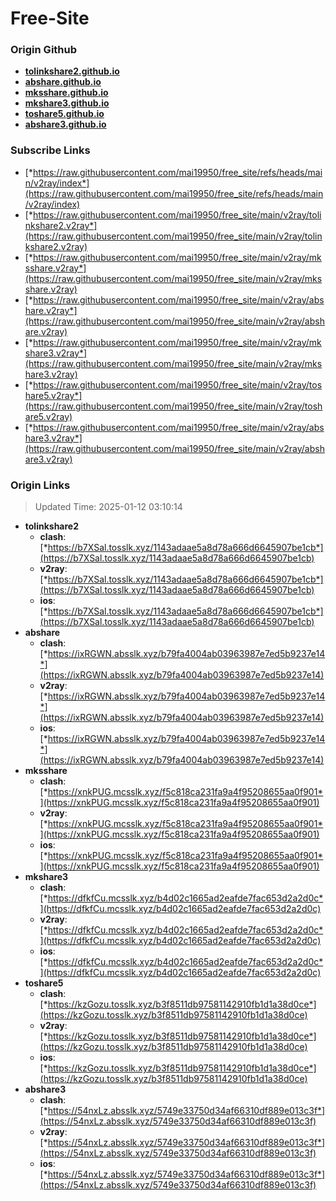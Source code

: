 # Free-Site

### Origin Github

- [**tolinkshare2.github.io**](https://github.com/tolinkshare2/tolinkshare2.github.io)
- [**abshare.github.io**](https://github.com/abshare/abshare.github.io)
- [**mksshare.github.io**](https://github.com/mksshare/mksshare.github.io)
- [**mkshare3.github.io**](https://github.com/mkshare3/mkshare3.github.io)
- [**toshare5.github.io**](https://github.com/toshare5/toshare5.github.io)
- [**abshare3.github.io**](https://github.com/abshare3/abshare3.github.io)

### Subscribe Links

- [*https://raw.githubusercontent.com/mai19950/free_site/refs/heads/main/v2ray/index*](https://raw.githubusercontent.com/mai19950/free_site/refs/heads/main/v2ray/index)
- [*https://raw.githubusercontent.com/mai19950/free_site/main/v2ray/tolinkshare2.v2ray*](https://raw.githubusercontent.com/mai19950/free_site/main/v2ray/tolinkshare2.v2ray)
- [*https://raw.githubusercontent.com/mai19950/free_site/main/v2ray/mksshare.v2ray*](https://raw.githubusercontent.com/mai19950/free_site/main/v2ray/mksshare.v2ray)
- [*https://raw.githubusercontent.com/mai19950/free_site/main/v2ray/abshare.v2ray*](https://raw.githubusercontent.com/mai19950/free_site/main/v2ray/abshare.v2ray)
- [*https://raw.githubusercontent.com/mai19950/free_site/main/v2ray/mkshare3.v2ray*](https://raw.githubusercontent.com/mai19950/free_site/main/v2ray/mkshare3.v2ray)
- [*https://raw.githubusercontent.com/mai19950/free_site/main/v2ray/toshare5.v2ray*](https://raw.githubusercontent.com/mai19950/free_site/main/v2ray/toshare5.v2ray)
- [*https://raw.githubusercontent.com/mai19950/free_site/main/v2ray/abshare3.v2ray*](https://raw.githubusercontent.com/mai19950/free_site/main/v2ray/abshare3.v2ray)

### Origin Links

> Updated Time: 2025-01-12 03:10:14

- **tolinkshare2**
  - **clash**: [*https://b7XSal.tosslk.xyz/1143adaae5a8d78a666d6645907be1cb*](https://b7XSal.tosslk.xyz/1143adaae5a8d78a666d6645907be1cb)
  - **v2ray**: [*https://b7XSal.tosslk.xyz/1143adaae5a8d78a666d6645907be1cb*](https://b7XSal.tosslk.xyz/1143adaae5a8d78a666d6645907be1cb)
  - **ios**: [*https://b7XSal.tosslk.xyz/1143adaae5a8d78a666d6645907be1cb*](https://b7XSal.tosslk.xyz/1143adaae5a8d78a666d6645907be1cb)
- **abshare**
  - **clash**: [*https://ixRGWN.absslk.xyz/b79fa4004ab03963987e7ed5b9237e14*](https://ixRGWN.absslk.xyz/b79fa4004ab03963987e7ed5b9237e14)
  - **v2ray**: [*https://ixRGWN.absslk.xyz/b79fa4004ab03963987e7ed5b9237e14*](https://ixRGWN.absslk.xyz/b79fa4004ab03963987e7ed5b9237e14)
  - **ios**: [*https://ixRGWN.absslk.xyz/b79fa4004ab03963987e7ed5b9237e14*](https://ixRGWN.absslk.xyz/b79fa4004ab03963987e7ed5b9237e14)
- **mksshare**
  - **clash**: [*https://xnkPUG.mcsslk.xyz/f5c818ca231fa9a4f95208655aa0f901*](https://xnkPUG.mcsslk.xyz/f5c818ca231fa9a4f95208655aa0f901)
  - **v2ray**: [*https://xnkPUG.mcsslk.xyz/f5c818ca231fa9a4f95208655aa0f901*](https://xnkPUG.mcsslk.xyz/f5c818ca231fa9a4f95208655aa0f901)
  - **ios**: [*https://xnkPUG.mcsslk.xyz/f5c818ca231fa9a4f95208655aa0f901*](https://xnkPUG.mcsslk.xyz/f5c818ca231fa9a4f95208655aa0f901)
- **mkshare3**
  - **clash**: [*https://dfkfCu.mcsslk.xyz/b4d02c1665ad2eafde7fac653d2a2d0c*](https://dfkfCu.mcsslk.xyz/b4d02c1665ad2eafde7fac653d2a2d0c)
  - **v2ray**: [*https://dfkfCu.mcsslk.xyz/b4d02c1665ad2eafde7fac653d2a2d0c*](https://dfkfCu.mcsslk.xyz/b4d02c1665ad2eafde7fac653d2a2d0c)
  - **ios**: [*https://dfkfCu.mcsslk.xyz/b4d02c1665ad2eafde7fac653d2a2d0c*](https://dfkfCu.mcsslk.xyz/b4d02c1665ad2eafde7fac653d2a2d0c)
- **toshare5**
  - **clash**: [*https://kzGozu.tosslk.xyz/b3f8511db97581142910fb1d1a38d0ce*](https://kzGozu.tosslk.xyz/b3f8511db97581142910fb1d1a38d0ce)
  - **v2ray**: [*https://kzGozu.tosslk.xyz/b3f8511db97581142910fb1d1a38d0ce*](https://kzGozu.tosslk.xyz/b3f8511db97581142910fb1d1a38d0ce)
  - **ios**: [*https://kzGozu.tosslk.xyz/b3f8511db97581142910fb1d1a38d0ce*](https://kzGozu.tosslk.xyz/b3f8511db97581142910fb1d1a38d0ce)
- **abshare3**
  - **clash**: [*https://54nxLz.absslk.xyz/5749e33750d34af66310df889e013c3f*](https://54nxLz.absslk.xyz/5749e33750d34af66310df889e013c3f)
  - **v2ray**: [*https://54nxLz.absslk.xyz/5749e33750d34af66310df889e013c3f*](https://54nxLz.absslk.xyz/5749e33750d34af66310df889e013c3f)
  - **ios**: [*https://54nxLz.absslk.xyz/5749e33750d34af66310df889e013c3f*](https://54nxLz.absslk.xyz/5749e33750d34af66310df889e013c3f)

